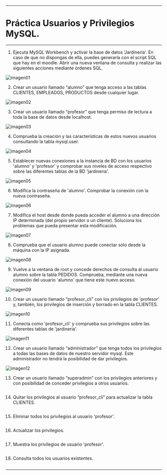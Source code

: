 ___

# **Práctica Usuarios y Privilegios MySQL.**

---

1. Ejecuta MySQL Workbench y activar la base de datos 'Jardinería'. En caso de que no dispongas de ella, puedes generarla con el script SQL que hay en el moodle. Abrir una nueva ventana de consulta y realizar las siguientes acciones mediante órdenes SQL.

![imagen01](./images/01.png)

2. Crear un usuario llamado “alumno” que tenga acceso a las tablas CLIENTES, EMPLEADOS, PRODUCTOS desde cualquier lugar.

![imagen02](./images/02.png)

3. Crear un usuario llamado “profesor” que tenga permiso de lectura a toda la base de datos desde localhost.

![imagen03](./images/03.png)

4. Comprueba la creación y las características de estos nuevos usuarios consultando la tabla mysql.user.

![imagen04](./images/04.png)

5. Establecer nuevas conexiones a la instancia de BD con los usuarios 'alumno' y 'profesor' y comprobar sus niveles de acceso respectivo sobre las diferentes tablas de la BD 'jardineria'.

![imagen05](./images/05.png)

6. Modifica la contraseña de 'alumno'. Comprobar la conexión con la nueva contraseña.

![imagen06](./images/06.png)

7. Modifica el host desde donde pueda acceder el alumno a una dirección IP determinada (del propio servidor o un cliente). Soluciona los problemas que pueda presentar esta modificación.

![imagen07](./images/07.png)

8. Comprueba que el usuario alumno puede conectar sólo desde la máquina con la IP asignada.

![imagen08](./images/08.png)

9. Vuelve a la ventana de root y concede derechos de consulta al usuario alumno sobre la tabla PEDIDOS. Comprueba, mediante una nueva conexión del usuario 'alumno' que tiene este nuevo acceso.

![imagen09](./images/09.png)

10. Crear un usuario llamado “profesor_cli” con los privilegios de 'profesor' y, también, los privilegios de inserción y borrado en la tabla CLIENTES.

![imagen10](./images/10.png)

11. Conecta como 'profesor_cli' y comprueba sus privilegios sobre las diferentes tablas de 'jardineria'.

![imagen11](./images/11.png)

12. Crear un usuario llamado “administrador” que tenga todos los privilegios a todas las bases de datos de nuestro servidor mysql. Este administrador no tendrá la posibilidad de dar privilegios.

![imagen12](./images/12.png)

13. Crear un usuario llamado “superadmin” con los privilegios anteriores y con posibilidad de conceder privilegios a otros usuarios.

![]()

14. Quitar los privilegios al usuario “profesor_cli” para actualizar la tabla CLIENTES.

![]()

15. Eliminar todos los privilegios al usuario 'profesor'.

![]()

16. Actualizar los privilegios.

![]()

17. Muestra los privilegios de usuario 'profesor'.

![]()

18. Consulta todos los usuarios existentes.

![]()

---

